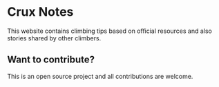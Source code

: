 # Crux Notes

This website contains climbing tips based on official resources and also stories shared by other climbers. 

## Want to contribute? 

This is an open source project and all contributions are welcome.
